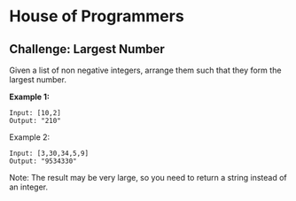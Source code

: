 # House of Programmers

## Challenge: Largest Number

Given a list of non negative integers, arrange them such that they form the largest number.

__Example 1:__

```
Input: [10,2]
Output: "210"
```

Example 2:

```
Input: [3,30,34,5,9]
Output: "9534330"
```

Note: The result may be very large, so you need to return a string instead of an integer.

